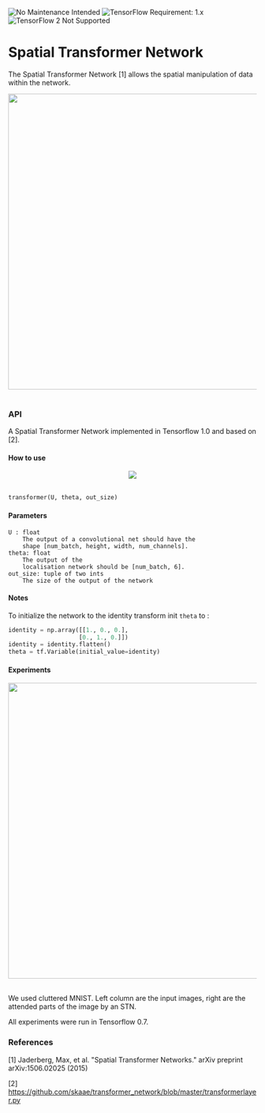 ![No Maintenance Intended](https://img.shields.io/badge/No%20Maintenance%20Intended-%E2%9C%95-red.svg)
![TensorFlow Requirement: 1.x](https://img.shields.io/badge/TensorFlow%20Requirement-1.x-brightgreen)
![TensorFlow 2 Not Supported](https://img.shields.io/badge/TensorFlow%202%20Not%20Supported-%E2%9C%95-red.svg)

# Spatial Transformer Network

The Spatial Transformer Network [1] allows the spatial manipulation of data within the network.

<div align="center">
  <img width="600px" src="http://i.imgur.com/ExGDVul.png"><br><br>
</div>

### API 

A Spatial Transformer Network implemented in Tensorflow 1.0 and based on [2].

#### How to use

<div align="center">
  <img src="http://i.imgur.com/gfqLV3f.png"><br><br>
</div>

```python
transformer(U, theta, out_size)
```
    
#### Parameters

    U : float 
        The output of a convolutional net should have the
        shape [num_batch, height, width, num_channels]. 
    theta: float   
        The output of the
        localisation network should be [num_batch, 6].
    out_size: tuple of two ints
        The size of the output of the network
        
    
#### Notes
To initialize the network to the identity transform init ``theta`` to :

```python
identity = np.array([[1., 0., 0.],
                    [0., 1., 0.]]) 
identity = identity.flatten()
theta = tf.Variable(initial_value=identity)
```        

#### Experiments

<div align="center">
  <img width="600px" src="http://i.imgur.com/HtCBYk2.png"><br><br>
</div>

We used cluttered MNIST. Left column are the input images, right are the attended parts of the image by an STN.

All experiments were run in Tensorflow 0.7.

### References

[1] Jaderberg, Max, et al. "Spatial Transformer Networks." arXiv preprint arXiv:1506.02025 (2015)

[2] https://github.com/skaae/transformer_network/blob/master/transformerlayer.py
